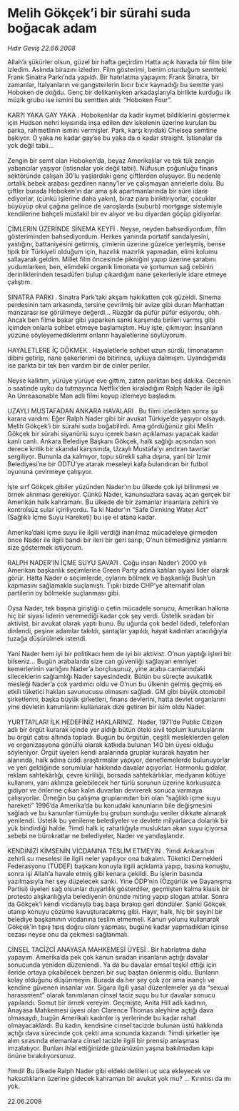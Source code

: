 # Melih Gökçek’i bir sürahi suda boğacak adam

*Hıdır Geviş 22.06.2008*

<div class="taraf_structure_2col_1zq">
<div class="margen_n">



 <p>Allah’a şükürler olsun, güzel bir hafta geçirdim Hatta açık havada bir film bile izledim. Aslında birazını izledim. Film gösterimi, benim oturduğum semtteki Frank Sinatra Parkı’nda yapıldı. Bir hatırlatma yapayım: Frank Sinatra, bir zamanlar, İtalyanların ve gangsterlerin bıcır bıcır kaynadığı bu semtte yani Hoboken de doğdu. Genç bir delikanlıyken arkadaşlarıyla birlikte kurduğu ilk müzik grubu ise ismini bu semtten aldı: “Hoboken Four”. <br/>
<br/>
KAR?I YAKA GAY YAKA . Hobokenlılar da kadir kıymet bildiklerini göstermek için Hudson nehri kıyısında inşa edilen dev iskelenin üzerine kurulan bu parka, rahmetlinin ismini vermişler. Park, karşı kıyıdaki Chelsea semtine bakıyor. O yaka ne kadar gay’se bu yaka da o kadar straight. İstisnalar da yok değil tabii...<br/>
<br/>
Zengin bir semt olan Hoboken’da, beyaz Amerikalılar ve tek tük zengin yabancılar yaşıyor (istisnalar yok değil tabii). Nüfusun çoğunluğu finans sektöründe çalışan 30’lu yaşlardaki genç çiftlerden oluşuyor. Bu nedenle ortalık bebek arabası gezdiren nanny’ler ve çalışmayan annelerle dolu. Bu çiftler burada Hoboken’ın dar ama şık apartmanlarında bir süre idare ediyorlar, (çünkü işlerine daha yakın), biraz para biriktiriyorlar, çocuklar büyüyüp okul çağına gelince de varoşlarda (suburb) mortgage sistemiyle kendilerine bahçeli müstakil bir ev alıyor ve bu diyardan göçüp gidiyorlar. <br/>
<br/>
ÇİMLERIN ÜZERİNDE SİNEMA KEYFİ . Neyse, neyden bahsediyordum, film gösteriminden bahsediyordum. Herkes yanında portatif sandalyesini, yastığını, battaniyesini getirmiş, çimlerin üzerine güzelce yerleşmiş, bense tipik bir Türkiyeli olduğum için, hazırlık mazırlık yapmadan, elimi kolumu sallayarak geldim. Millet film öncesinde pikniğini yapıp üzerine şarabını yudumlarken, ben, elimdeki organik limonata ve şortumun sağ cebinin derinliklerinden tesadüfen bulup çıkardığım nane şekerleriyle idare etmeye çalıştım. <br/>
<br/>
SINATRA PARKI . Sinatra Park’taki akşam hakikatten çok güzeldi. Sinema perdesinin tam arkasında, tersine çevrilmiş bir avize gibi duran Manhattan manzarası ise görülmeye değerdi... Rüzgâr da püfür püfür esiyordu, ohh. Ancak ben filme bakar gibi yaparken sanki karşımda birileri varmış gibi içimden onlarla sohbet etmeye başlamıştım. Huy işte, çıkmıyor: İnsanların yüzüne söyleyemediklerimi onların hayaletlerine söylüyorum. <br/>
<br/>
HAYALETLERE İÇ DÖKMEK . Hayaletlerle sohbet uzun sürdü, limonatamın dibini getirip, nane şekerlerimi de bitirince, uykuya dalmışım. Uyandığımda ise parkta bir tek ben vardım bir de cinler periler.<br/>
<br/>
Neyse kalktım, yürüye yürüye eve gittim, zaten parktan beş dakika. Gecenin o saatinde uyku da tutmayınca Netflix’den kiraladığım Ralph Nader ile ilgili An Unreasonable Man adlı filmi koyup izlemeye başladım. <br/>
<br/>
UZAYLI MUSTAFADAN ANKARA HAVALARI . Bu filmi izledikten sonra şu karara vardım: Eğer Ralph Nader gibi bir avukat Türkiye’de yaşıyor olsaydı. Melih Gökçek’i bir sürahi suda boğabilirdi. Ama gördüğünüz gibi Melih Gökçek bir sürahi siyanürlü suyu içerek basın açıklaması yapacak kadar kanlı canlı. Ankara Belediye Başkanı Gökçek, halk sağlığı açısından son derece kritik bir skandal karşısında, Uzaylı Mustafa’yı andıran tavırlar sergiliyor. Bununla da kalmıyor, topu sürekli saha dışına, yani bir İzmir Belediyesi’ne bir ODTÜ’ye atarak meseleyi kafa bulandıran bir futbol oyununa çevirmeye çalışıyor.<br/>
<br/>
İşte sırf Gökçek gibiler yüzünden Nader’ın bu ülkede çok iyi bilinmesi ve örnek alınması gerekiyor. Çünkü Nader, kanunsuzlara savaş açan gerçek bir Amerikan halk kahramanı. Bu ülkede de bir zamanlar insanlara zehirli ve kontrolsüz sular içiriliyordu. Ta ki Nader’ın “Safe Dirnking Water Act” (Sağlıklı İçme Suyu Hareketi) bu işe el atana kadar.<br/>
<br/>
Amerika’daki içme suyu ile ilgili verdiği inanılmaz mücadeleye girmeden önce Nader ile ilgili bandı bir ileri bir geri sarıp, O’nun bilmediğiniz yanlarını size göstermek istiyorum.<br/>
<br/>
RALPH NADER’IN İÇME SUYU SAVA?I . Çoğu insan Nader’ı 2000 yılı Amerikan başkanlık seçimlerine Green Party adına katılan siyasi lider olarak görür. Hatta Nader o seçimlerde, oylarını bölmek ve başkanlığı Bush’un kapmasını sağlamakla suçlamıştı. Tıpkı bizde CHP’ye alternatif olan partilerin oy bölmekle suçlanması gibi.<br/>
<br/>
Oysa Nader, tek başına giriştiği o çetin mücadele sonucu, Amerikan halkına hiç bir siyasi liderin veremediği kadar çok şey verdi. Üstelik sıradan bir aktivist, bir avukat olarak yaptı bunu. Bu uğurda çok bedel ödedi, telefonları dinlendi, peşine adamlar takıldı, şantajlar yapıldı, hayat kadınları aracılığıyla tuzağa düşürülmek istendi. <br/>
<br/>
Yani Nader hem iyi bir politikacı hem de iyi bir aktivist. O’nun yaptığı işleri bir bilseniz... Bugün arabalarda size can güvenliği sağlayan emniyet kemerlerinin varlığını Nader’a borçlusunuz, yine araba camlarındaki sileceklerin sağlamlığı Nader sayesindedir. Bütün bu süreçte avukatlık mesleği Nader’a çok yardımcı oldu ve O’nun bu ülkenin gelmiş geçmiş en etkili tüketici hakları savunucusu olmasını sağladı. GM gibi büyük otomobil şirketlerini, başka büyük şirketleri, finans devlerini, hatta devlet organlarını yine devletin kanunlarını kullanarak dize getiren bir isim oldu Nader. <br/>
<br/>
YURTTA?LAR! İLK HEDEFİNİZ HAKLARINIZ.  Nader, 1971’de Public Citizen adlı bir örgüt kurarak içinde yer aldığı bütün öteki sivil toplum kuruluşlarını bu örgüt çatısı altında topladı. Bugün bu örgütün, çeşitli mesleklerden gelen ve organizasyona gönüllü olarak katkıda bulunan 140 bin üyesi olduğu söyleniyor. Örgüt üyeleri kendi aralarında gruplar kurarak hayatın her alanında, halk adına ciddi araştırmalar yapıyor, denetlemelerde bulunuyorlar ve yeri geldiğinde sorumlular hakkında davalar açıyorlar. Hormonlu gıdalar, reklam sahtekârlığı, çevre kirliliği, borsada sahtekârlıklar, medyanın kötüye kullanımı, yani aklınıza gelebilecek her türlü sorunun üzerine korkusuzca gidiyor ve önlerine çıkan kalın duvarları devirerek sonuca varmaya çalışıyorlar. Örneğin bu çalışma gruplarından biri olan “sağlıklı içme suyu hareketi” 1996’da Amerika’da bu konudaki kanunların bile değişmesini sağladı ve bu kanunlar tümüyle bu grubun sunduğu veriler dikkate alınarak yenilendi. Üstelik bu yenileme belediyeler ve devlete milyarlarca dolarlık bir yük bindirdiği halde. ?imdi halk iç rahatlığıyla musluktan akan suyu içiyorsa sebebi ne bürokratlar ne belediyeler, Nader ve yandaşlarıdır. <br/>
<br/>
KENDİNİZİ KİMSENİN VİCDANINA TESLİM ETMEYİN . ?imdi Ankara’nın zehirli su meselesi ile ilgili neler yapılıyor ona bakalım. Tüketici Dernekleri Federasyonu (TÜDEF) başkanı konuyla ilgili açıklama yapıp, basına konuştu, sonra işi Allah’a havale etmiş gibi kenara çekildi. Bu işlerin basında yazılmasıyla her şey düzelecek sanki. Yine ÖDP’nin (Özgürlük ve Dayanışma Partisi) üyeleri sağ olsunlar duyarlılık gösterdiler, geçmişten kalma klasik bir protesto alışkanlığıyla belediyenin önünde miting yapıp slogan attılar. Sonra da Gökçek’i kendi vicdanıyla baş başa bırakıp geri döndüler. Sanki Gökçek utanıp konuyu çözüme kavuşturacakmış gibi. Hayır, halk, hiç bir şeyini bir belediye başkanının vicdanına teslim etmemeli. Kanun yolunu kullanarak Gökçek’in tıpış tıpış doğru olanı yapması, bugüne kadar yapmadıkları içinse cezası neyse onu da çekmesi sağlanmalı.<br/>
<br/>
CİNSEL TACİZCİ ANAYASA MAHKEMESİ ÜYESİ . Bir hatırlatma daha yapayım. Amerika’da pek çok kanun sıradan insanların açtığı davalar sonucunda yeniden düzenlendi. Ya da bu davalar emsal teşkil ettiği için ileride ortaya çıkabilecek benzeri bir suç baştan önlenmiş oldu. Bunların kolay olduğunu düşünmeyin. Burada da her şey çok zor ama inançlı ve kendine güvenen insanlar var. Sigara ilgili yasal düzenlemeler ya da “sexual harassment” olarak tanımlanan cinsel taciz suçu bu tur davalar sonucu yapılandı. Somut bir örnek vereyim. Geçmişte, Anita Hill adlı kadının, Anayasa Mahkemesi üyesi olan Clarence Thomas aleyhine açtığı dava olmasaydı, bugün Amerikalı kadınlar iş yerlerinde bu kadar rahat olmayacaklardı. Bu kadın, kendisine cinsel tacizde bulunan üstü hakkında açtığı dava sürecinde çok çekti ama sonunda kazandı. ?imdi şirketler işe alım sırasında elemanlara cinsel tacizle ilgili bir prensip anlaşması imzalatıyor. Bunları ihlal ettiğinizde gözünüzün yaşına bakılmadan kapı önüne bırakılıyorsunuz. <br/>
<br/>
?imdi! Bu ülkede Ralph Nader gibi eldeki delilleri uç uca ekleyecek ve haksızlıkların üzerine gidecek kahraman bir avukat yok mu? ... Kırıntısı da mı yok.<br/>
<br/>
22.06.2008</p>

<br/>


<div id="taraf_not">
</div>

</div>


</div>
